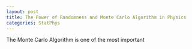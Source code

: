 ```yaml
---
layout: post
title: The Power of Randomness and Monte Carlo Algorithm in Physics
categories: StatPhys
---
```


The Monte Carlo Algorithm is one of the most important 
